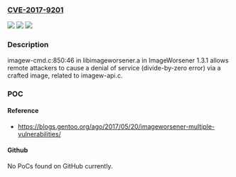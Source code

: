 ### [CVE-2017-9201](https://cve.mitre.org/cgi-bin/cvename.cgi?name=CVE-2017-9201)
![](https://img.shields.io/static/v1?label=Product&message=n%2Fa&color=blue)
![](https://img.shields.io/static/v1?label=Version&message=n%2Fa&color=blue)
![](https://img.shields.io/static/v1?label=Vulnerability&message=n%2Fa&color=brighgreen)

### Description

imagew-cmd.c:850:46 in libimageworsener.a in ImageWorsener 1.3.1 allows remote attackers to cause a denial of service (divide-by-zero error) via a crafted image, related to imagew-api.c.

### POC

#### Reference
- https://blogs.gentoo.org/ago/2017/05/20/imageworsener-multiple-vulnerabilities/

#### Github
No PoCs found on GitHub currently.

